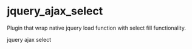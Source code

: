 jquery_ajax_select
==================
Plugin that wrap native jquery load function with select fill functionality.

jquery ajax select
